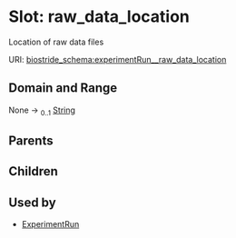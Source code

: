 
# Slot: raw_data_location

Location of raw data files

URI: [biostride_schema:experimentRun__raw_data_location](https://w3id.org/biostride/schema/experimentRun__raw_data_location)


## Domain and Range

None &#8594;  <sub>0..1</sub> [String](types/String.md)

## Parents


## Children


## Used by

 * [ExperimentRun](ExperimentRun.md)
